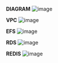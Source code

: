 **DIAGRAM**
![image](https://github.com/trantrunghau0102/3t-aws-architecture/assets/91721874/40f63049-6d17-447b-833f-adcd912ed7c9)

**VPC**
![image](https://github.com/trantrunghau0102/3t-aws-architecture/assets/91721874/0fcd392e-fcd7-4723-94e0-42bbad8e90f5)

**EFS**
![image](https://github.com/trantrunghau0102/3t-aws-architecture/assets/91721874/511cc222-53cb-48ea-8473-de2b806d27e9)

**RDS**
![image](https://github.com/trantrunghau0102/3t-aws-architecture/assets/91721874/f0a3f9cb-ce91-430d-9f42-aff7923d3ed2)

**REDIS**
![image](https://github.com/trantrunghau0102/3t-aws-architecture/assets/91721874/633056f7-9af9-45ad-8eb0-999fcc46f4e0)
